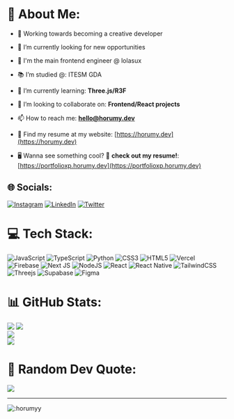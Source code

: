 # 💫 About Me:

- 🎨 Working towards becoming a creative developer

- 👀 I’m currently looking for new opportunities

- 💼 I'm the main frontend engineer @ lolasux

- 📚 I’m studied @: ITESM GDA

- 🌱 I’m currently learning: **Three.js/R3F**

- 👯 I’m looking to collaborate on: **Frontend/React projects**

- 📫 How to reach me: **hello@horumy.dev**

- 📄 Find my resume at my website: [https://horumy.dev](https://horumy.dev)

- 🖥️ Wanna see something cool? 👀 **check out my resume!**: [https://portfolioxp.horumy.dev](https://portfolioxp.horumy.dev)

## 🌐 Socials:
[![Instagram](https://img.shields.io/badge/Instagram-%23E4405F.svg?logo=Instagram&logoColor=white)](https://instagram.com/horumy_) [![LinkedIn](https://img.shields.io/badge/LinkedIn-%230077B5.svg?logo=linkedin&logoColor=white)](https://linkedin.com/in/jorgeplasenciaa) [![Twitter](https://img.shields.io/badge/Twitter-%231DA1F2.svg?logo=Twitter&logoColor=white)](https://twitter.com/horumy_) 

# 💻 Tech Stack:
![JavaScript](https://img.shields.io/badge/javascript-%23323330.svg?style=for-the-badge&logo=javascript&logoColor=%23F7DF1E) ![TypeScript](https://img.shields.io/badge/typescript-%23007ACC.svg?style=for-the-badge&logo=typescript&logoColor=white) ![Python](https://img.shields.io/badge/python-3670A0?style=for-the-badge&logo=python&logoColor=ffdd54) ![CSS3](https://img.shields.io/badge/css3-%231572B6.svg?style=for-the-badge&logo=css3&logoColor=white) ![HTML5](https://img.shields.io/badge/html5-%23E34F26.svg?style=for-the-badge&logo=html5&logoColor=white) ![Vercel](https://img.shields.io/badge/vercel-%23000000.svg?style=for-the-badge&logo=vercel&logoColor=white) ![Firebase](https://img.shields.io/badge/firebase-%23039BE5.svg?style=for-the-badge&logo=firebase) ![Next JS](https://img.shields.io/badge/Next-black?style=for-the-badge&logo=next.js&logoColor=white) ![NodeJS](https://img.shields.io/badge/node.js-6DA55F?style=for-the-badge&logo=node.js&logoColor=white) ![React](https://img.shields.io/badge/react-%2320232a.svg?style=for-the-badge&logo=react&logoColor=%2361DAFB) ![React Native](https://img.shields.io/badge/react_native-%2320232a.svg?style=for-the-badge&logo=react&logoColor=%2361DAFB) ![TailwindCSS](https://img.shields.io/badge/tailwindcss-%2338B2AC.svg?style=for-the-badge&logo=tailwind-css&logoColor=white) ![Threejs](https://img.shields.io/badge/threejs-black?style=for-the-badge&logo=three.js&logoColor=white) 	![Supabase](https://img.shields.io/badge/Supabase-3ECF8E?style=for-the-badge&logo=supabase&logoColor=white) 	![Figma](https://img.shields.io/badge/figma-%23F24E1E.svg?style=for-the-badge&logo=figma&logoColor=white)
# 📊 GitHub Stats:
<a href=#><img src="contributionSnake.svg"></a>
![](https://github-readme-stats.vercel.app/api?username=horumyy&theme=radical&hide_border=false&include_all_commits=false&count_private=false)<br/>
![](https://github-readme-streak-stats.herokuapp.com/?user=horumyy&theme=radical&hide_border=false)<br/>
![](https://github-readme-stats.vercel.app/api/top-langs/?username=horumyy&theme=radical&hide_border=false&include_all_commits=false&count_private=false&layout=compact&hide=jupyter%20notebook,C%23,ASP.NET,ShaderLab,Less)



# 💭 Random Dev Quote:
![](https://quotes-github-readme.vercel.app/api?type=vetical&theme=radical)

---
![:horumyy](https://count.getloli.com/get/@:horumyy)

<!-- Proudly created with GPRM ( https://gprm.itsvg.in ) -->



